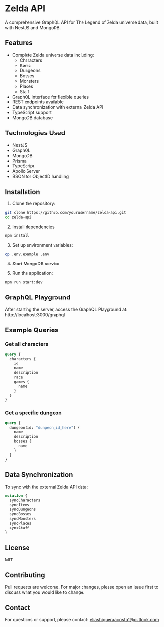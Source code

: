 # Zelda API

A comprehensive GraphQL API for The Legend of Zelda universe data, built with NestJS and MongoDB.

## Features

- Complete Zelda universe data including:
  - Characters
  - Items
  - Dungeons
  - Bosses
  - Monsters
  - Places
  - Staff
- GraphQL interface for flexible queries
- REST endpoints available
- Data synchronization with external Zelda API
- TypeScript support
- MongoDB database

## Technologies Used

- NestJS
- GraphQL
- MongoDB
- Prisma
- TypeScript
- Apollo Server
- BSON for ObjectID handling

## Installation

1. Clone the repository:
```bash
git clone https://github.com/yourusername/zelda-api.git
cd zelda-api
```

2. Install dependencies:
```bash
npm install
 ```

3. Set up environment variables:
```bash
cp .env.example .env
 ```

4. Start MongoDB service

5. Run the application:
```bash
npm run start:dev
 ```

## GraphQL Playground
After starting the server, access the GraphQL Playground at: http://localhost:3000/graphql

## Example Queries

### Get all characters
```graphql
query {
  characters {
    id
    name
    description
    race
    games {
      name
    }
  }
}
 ```

### Get a specific dungeon
```graphql
query {
  dungeon(id: "dungeon_id_here") {
    name
    description
    bosses {
      name
    }
  }
}
 ```

## Data Synchronization
To sync with the external Zelda API data:

```graphql
mutation {
  syncCharacters
  syncItems
  syncDungeons
  syncBosses
  syncMonsters
  syncPlaces
  syncStaff
}
 ```

## License
MIT

## Contributing
Pull requests are welcome. For major changes, please open an issue first to discuss what you would like to change.

## Contact
For questions or support, please contact: eliashigueraacosta1@outlook.com
